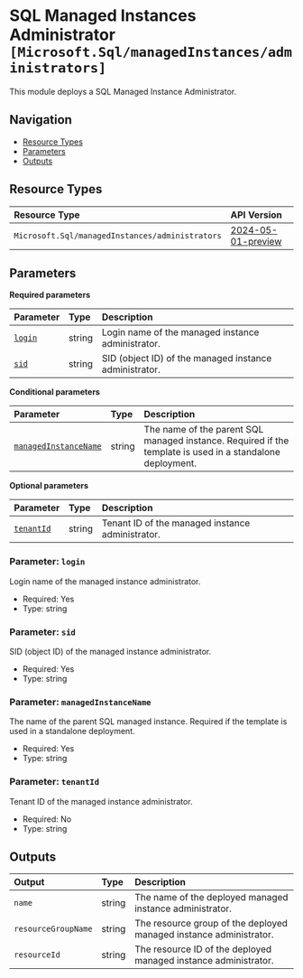 # SQL Managed Instances Administrator `[Microsoft.Sql/managedInstances/administrators]`

This module deploys a SQL Managed Instance Administrator.

## Navigation

- [Resource Types](#Resource-Types)
- [Parameters](#Parameters)
- [Outputs](#Outputs)

## Resource Types

| Resource Type | API Version |
| :-- | :-- |
| `Microsoft.Sql/managedInstances/administrators` | [2024-05-01-preview](https://learn.microsoft.com/en-us/azure/templates/Microsoft.Sql/2024-05-01-preview/managedInstances/administrators) |

## Parameters

**Required parameters**

| Parameter | Type | Description |
| :-- | :-- | :-- |
| [`login`](#parameter-login) | string | Login name of the managed instance administrator. |
| [`sid`](#parameter-sid) | string | SID (object ID) of the managed instance administrator. |

**Conditional parameters**

| Parameter | Type | Description |
| :-- | :-- | :-- |
| [`managedInstanceName`](#parameter-managedinstancename) | string | The name of the parent SQL managed instance. Required if the template is used in a standalone deployment. |

**Optional parameters**

| Parameter | Type | Description |
| :-- | :-- | :-- |
| [`tenantId`](#parameter-tenantid) | string | Tenant ID of the managed instance administrator. |

### Parameter: `login`

Login name of the managed instance administrator.

- Required: Yes
- Type: string

### Parameter: `sid`

SID (object ID) of the managed instance administrator.

- Required: Yes
- Type: string

### Parameter: `managedInstanceName`

The name of the parent SQL managed instance. Required if the template is used in a standalone deployment.

- Required: Yes
- Type: string

### Parameter: `tenantId`

Tenant ID of the managed instance administrator.

- Required: No
- Type: string

## Outputs

| Output | Type | Description |
| :-- | :-- | :-- |
| `name` | string | The name of the deployed managed instance administrator. |
| `resourceGroupName` | string | The resource group of the deployed managed instance administrator. |
| `resourceId` | string | The resource ID of the deployed managed instance administrator. |
